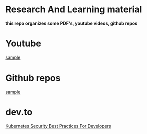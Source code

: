 # Research And Learning material
**this repo organizes some PDF's, youtube videos, github repos**

# Youtube
[sample]()

# Github repos
[sample]()

# dev.to
[Kubernetes Security Best Practices For Developers ](https://dev.to/pavanbelagatti/kubernetes-security-best-practices-for-developers-2b92)